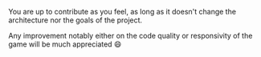 You are up to contribute as you feel, as long as it doesn't change the architecture nor the goals of the project.

Any improvement notably either on the code quality or responsivity of the game will be much appreciated 😄
